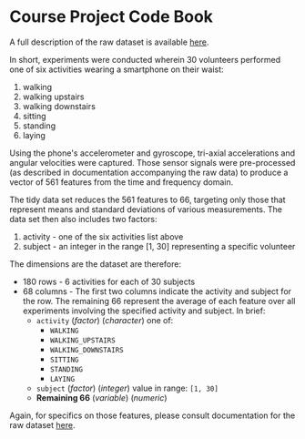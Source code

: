 # Course Project Code Book

A full description of the raw dataset is available
[here](http://archive.ics.uci.edu/ml/datasets/Human+Activity+Recognition+Using+Smartphones).

In short, experiments were conducted wherein 30 volunteers performed one
of six activities wearing a smartphone on their waist:

1. walking
2. walking upstairs
3. walking downstairs
4. sitting
5. standing
6. laying

Using the phone's accelerometer and gyroscope, tri-axial accelerations and
angular velocities were captured. Those sensor signals were pre-processed
(as described in documentation accompanying the raw data) to produce a
vector of 561 features from the time and frequency domain.

The tidy data set reduces the 561 features to 66, targeting only those that
represent means and standard deviations of various measurements. The data
set then also includes two factors:

1. activity - one of the six activities list above
2. subject - an integer in the range [1, 30] representing a specific volunteer

The dimensions are the dataset are therefore:

* 180 rows - 6 activities for each of 30 subjects
* 68 columns - The first two columns indicate the activity and subject for
  the row. The remaining 66 represent the average of each feature over
  all experiments involving the specified activity and subject. In brief:
  * `activity` (*factor*) (*character*) one of:
    * `WALKING`
    * `WALKING_UPSTAIRS`
    * `WALKING_DOWNSTAIRS`
    * `SITTING`
    * `STANDING`
    * `LAYING`
  * `subject` (*factor*) (*integer*) value in range: `[1, 30]`
  * **Remaining 66** (*variable*) (*numeric*)

Again, for specifics on those features, please consult documentation for the
raw dataset
[here](http://archive.ics.uci.edu/ml/datasets/Human+Activity+Recognition+Using+Smartphones).
